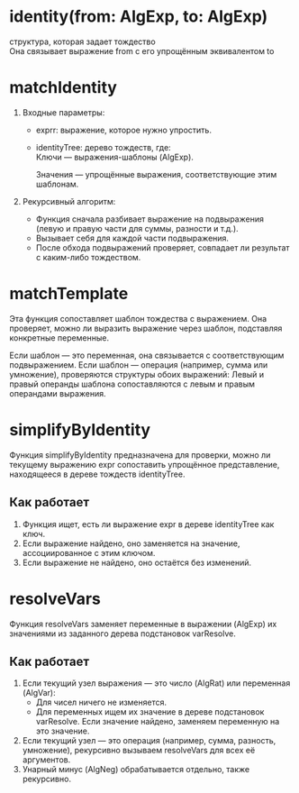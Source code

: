 
# identity(from: AlgExp, to: AlgExp)
структура, которая задает тождество  
Она связывает выражение from с его упрощённым эквивалентом to


# matchIdentity
1. Входные параметры:
    * exprr: выражение, которое нужно упростить.
    * identityTree: дерево тождеств, где:  
    Ключи — выражения-шаблоны (AlgExp).
 
      Значения — упрощённые выражения, соответствующие этим шаблонам.

2. Рекурсивный алгоритм:
    * Функция сначала разбивает выражение на подвыражения (левую и правую части для суммы, разности и т.д.).
    * Вызывает себя для каждой части подвыражения.
    * После обхода подвыражений проверяет, совпадает ли результат с каким-либо тождеством.


# matchTemplate
Эта функция сопоставляет шаблон тождества с выражением.
Она проверяет, можно ли выразить выражение через шаблон, подставляя конкретные переменные.

Если шаблон — это переменная, она связывается с соответствующим подвыражением.
Если шаблон — операция (например, сумма или умножение), проверяются структуры обоих выражений:
Левый и правый операнды шаблона сопоставляются с левым и правым операндами выражения.


# simplifyByIdentity
Функция simplifyByIdentity предназначена для проверки, можно ли текущему выражению expr сопоставить упрощённое представление, находящееся в дереве тождеств identityTree.

## Как работает
1. Функция ищет, есть ли выражение expr в дереве identityTree как ключ.
2. Если выражение найдено, оно заменяется на значение, ассоциированное с этим ключом.
3. Если выражение не найдено, оно остаётся без изменений.

# resolveVars
Функция resolveVars заменяет переменные в выражении (AlgExp) их значениями из заданного дерева подстановок varResolve.
## Как работает
1. Если текущий узел выражения — это число (AlgRat) или переменная (AlgVar):
    * Для чисел ничего не изменяется.
    * Для переменных ищем их значение в дереве подстановок varResolve. Если значение найдено, заменяем переменную на это значение.
2. Если текущий узел — это операция (например, сумма, разность, умножение), рекурсивно вызываем resolveVars для всех её аргументов.
3. Унарный минус (AlgNeg) обрабатывается отдельно, также рекурсивно.